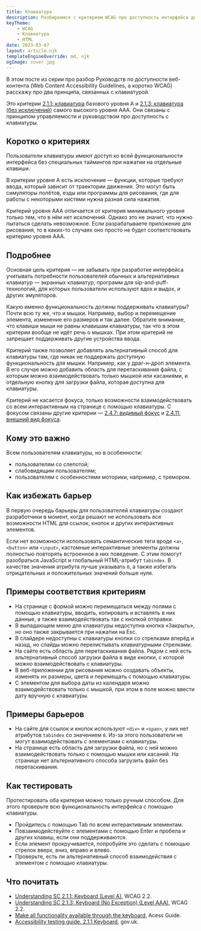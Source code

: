 ```yaml
---
title: Клавиатура
description: Разбираемся с критерием WCAG про доступность интерфейса для клавиатуры.
keyTheme:
    - WCAG
    - Клавиатура
    - HTML
date: 2023-03-07
layout: article.njk
templateEngineOverride: md, njk
ogImage: cover.jpg
---
```

В этом посте из серии про разбор Руководств по доступности веб-контента (Web Content Accessibility Guidelines, а коротко WCAG) расскажу про два принципа, связанных с клавиатурой.

Это критерии [2.1.1: клавиатура](https://www.w3.org/TR/WCAG22/#keyboard) базового уровня A и [2.1.3: клавиатура (без исключений)](https://www.w3.org/TR/WCAG22/#keyboard-no-exception) самого высокого уровня AAA. Они связаны с принципом управляемости и руководством про доступность с клавиатуры.

## Коротко о критериях

Пользователи клавиатуры имеют доступ ко всей функциональности интерфейса без специальных таймингов при нажатии на отдельные клавиши.

В критерии уровня A есть исключение — функции, которые требуют ввода, который зависит от траектории движения. Это могут быть симуляторы полётов, езды или программы для рисования, где для работы с некоторыми кистями нужна разная сила нажатия.

Критерий уровня AAA отличается от критерия минимального уровня только тем, что в нём нет исключений. Однако это не значит, что нужно пытаться сделать невозможное. Если разрабатываете приложение для рисования, то в каких-то случаях оно просто не будет соответствовать критерию уровня AAA.

## Подробнее

Основная цель критерия — не забывать при разработке интерфейса учитывать потребности пользователей обычных и альтернативных клавиатур — экранных клавиатур, программ для sip-and-puff-технологий, для которых пользователи используют вдох и выдох, и других эмуляторов.

Какую именно функциональность должны поддерживать клавиатуры? Почти всю ту же, что и мышки. Например, выбор и перемещение элемента, изменение его размеров и так далее. Обратите внимание, что клавиши мыши не равны клавишам клавиатуры, так что в этом критерии вообще не идёт речь о мышках. При этом критерий не запрещает поддерживать другие устройства ввода.

Критерий также позволяет добавлять альтернативный способ для клавиатуры там, где никак не поддержать доступную функциональность для мышки. Например, как у драг-н-дроп элемента. В его случае можно добавить область для перетаскивания файла, с которым можно взаимодействовать только мышкой или касаниями, и отдельную кнопку для загрузки файла, которая доступна для клавиатуры.

Критерий не касается фокуса, только возможности взаимодействовать со всем интерактивным на странице с помощью клавиатуры. С фокусом связаны другие критерии — [2.4.7: видимый фокус](/ru/articles/wcag-focus-visible/) и [2.4.11: внешний вид фокуса](/ru/articles/wcag-focus-appearance/).

## Кому это важно

Всем пользователям клавиатуры, но в особенности:

- пользователям со слепотой;
- слабовидящим пользователям;
- пользователям с особенностями моторики, например, с тремором.

## Как избежать барьер

В первую очередь барьеры для пользователей клавиатуры создают разработчики в момент, когда решают не использовать все возможности HTML для ссылок, кнопок и других интерактивных элементов.

Если нет возможности использовать семантические теги вроде `<a>`, `<button>` или `<input>`, кастомные интерактивные элементы должны полностью повторять встроенное в них поведение. С этим помогут разобраться JavaScript и глобальный HTML-атрибут `tabindex`. В качестве значения атрибута лучше указывать `0`, а также избегать отрицательных и положительных значений больше нуля.

## Примеры соответствия критериям

- На странице с формой можно перемещаться между полями с помощью клавиатуры, вводить, копировать и вставлять в них данные, а также взаимодействовать так с кнопкой отправки.
- В выпадающем меню для клавиатуры недоступна кнопка «Закрыть», но оно также закрывается при нажатии на Esc.
- В слайдере недоступны с клавиатуры кнопки со стрелками вперёд и назад, но слайды можно перелистывать клавиатурными стрелками.
- На сайте есть область для перетаскивания файла. Рядом с ней есть альтернативный способ загрузки файла в виде кнопки, с которой можно взаимодействовать с клавиатуры.
- В веб-приложении для рисования можно создавать объекты, изменять их размеры, цвета и перемещать с помощью клавиатуры.
- С элементом для выбора даты из календаря можно взаимодействовать только с мышкой, при этом в поле можно ввести дату вручную с клавиатуры.

## Примеры барьеров

- На сайте для ссылок и кнопок используют `<div>` и `<span>`, у них нет атрибутов `tabindex` со значением `0`. Из-за этого пользователи не могут взаимодействовать с элементами с клавиатуры.
- На странице есть область для загрузки файла, но с ней можно взаимодействовать только с помощью мышки или касаний. На странице нет альтернативного способа загрузить файл без перетаскивания.

## Как тестировать

Протестировать оба критерия можно только ручным способом. Для этого проверьте всю функциональность интерфейса с помощью клавиатуры.

- Пройдитесь с помощью Tab по всем интерактивным элементам.
- Повзаимодействуйте с элементами с помощью Enter и пробела и других клавиш, если они поддерживаются.
- Если элемент прокручивается, попробуйте это сделать с помощью стрелок вверх, вниз, вправо и влево.
- Проверьте, есть ли альтернативный способ взаимодействия с элементом с помощью клавиатуры.

## Что почитать

- [Understanding SC 2.1.1: Keyboard (Level A)](https://www.w3.org/WAI/WCAG22/Understanding/keyboard), WCAG 2.2.
- [Understanding SC 2.1.3: Keyboard (No Exception) (Level AAA)](https://www.w3.org/WAI/WCAG22/Understanding/keyboard-no-exception), WCAG 2.2.
- [Make all functionality available through the keyboard](https://www.accessguide.io/guide/keyboard), Acess Guide.
- [Accessibility testing guide. 2.1.1 Keyboard](https://github.com/alphagov/wcag-primer/wiki/2.1.1#211-keyboard), gov.uk.
